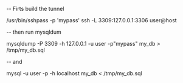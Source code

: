 -- Firts build the tunnel

/usr/bin/sshpass -p 'mypass' ssh -L 3309:127.0.0.1:3306 user@host

-- then run mysqldum

mysqldump -P 3309 -h 127.0.0.1 -u user -p"mypass" my_db > /tmp/my_db.sql

-- and

mysql -u user -p -h localhost my_db < /tmp/my_db.sql
